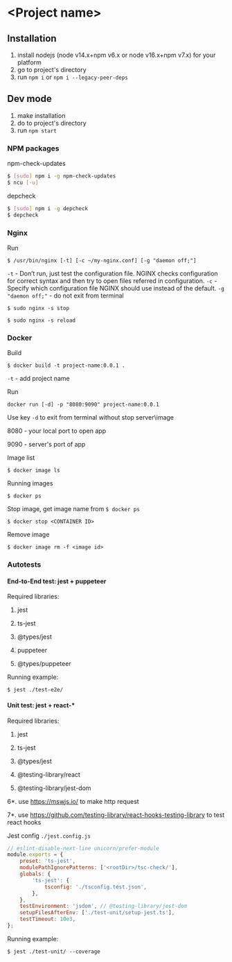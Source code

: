 # \<Project name\>

## Installation

1. install nodejs (node v14.x+npm v6.x or node v16.x+npm v7.x) for your platform
2. go to project's directory
3. run `npm i` or `npm i --legacy-peer-deps`


## Dev mode

1. make installation
2. do to project's directory
3. run `npm start`


### NPM packages

npm-check-updates
```bash
$ [sudo] npm i -g npm-check-updates
$ ncu [-u]
```

depcheck
```bash
$ [sudo] npm i -g depcheck
$ depcheck
```

### Nginx

Run
```
$ /usr/bin/nginx [-t] [-c ~/my-nginx.conf] [-g "daemon off;"]
```

`-t` - Don’t run, just test the configuration file. NGINX checks configuration for correct syntax and then try to open files referred in configuration.
`-c` - Specify which configuration file NGINX should use instead of the default.
`-g "daemon off;"` - do not exit from terminal

```
$ sudo nginx -s stop
```

```
$ sudo nginx -s reload
```

### Docker

Build
```
$ docker build -t project-name:0.0.1 .
```

`-t` - add project name

Run
```
docker run [-d] -p "8080:9090" project-name:0.0.1
```
Use key `-d` to exit from terminal without stop server\image

8080 - your local port to open app

9090 - server's port of app

Image list
```
$ docker image ls
```

Running images
```
$ docker ps
```

Stop image, get image name from `$ docker ps`
```
$ docker stop <CONTAINER ID>
```

Remove image
```
$ docker image rm -f <image id>
```


### Autotests

#### End-to-End test: jest + puppeteer

Required libraries:
1. jest
2. ts-jest
3. @types/jest

4. puppeteer
5. @types/puppeteer

Running example:
```
$ jest ./test-e2e/
```

#### Unit test: jest + react-*

Required libraries:
1. jest
2. ts-jest
3. @types/jest

4. @testing-library/react
5. @testing-library/jest-dom

6*. use https://mswjs.io/ to make http request

7*. use https://github.com/testing-library/react-hooks-testing-library to test react hooks

Jest config `./jest.config.js`
```javascript
// eslint-disable-next-line unicorn/prefer-module
module.exports = {
    preset: 'ts-jest',
    modulePathIgnorePatterns: ['<rootDir>/tsc-check/'],
    globals: {
        'ts-jest': {
            tsconfig: './tsconfig.test.json',
        },
    },
    testEnvironment: 'jsdom', // @testing-library/jest-dom
    setupFilesAfterEnv: ['./test-unit/setup-jest.ts'],
    testTimeout: 10e3,
};
```

Running example:
```
$ jest ./test-unit/ --coverage
```
